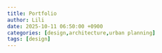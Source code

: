 ```yaml
---
title: Portfolio
author: Lili
date: 2025-10-11 06:50:00 +0900
categories: [design,architecture,urban planning]
tags: [design]
---
```


<!-- ---
title: Portfolio
author: Lili
date: 2025-10-11 06:50:00 +0900
categories: [design,architecture,urban planning]
tags: [design]
---

<div id="flipbook"></div>

<script src="{{'/assets/js/data/jquery-3.7.1.min.js' | relative_url }}"></script>
<script src="{{'/assets/js/data/turn.min.js' | relative_url }}"></script>
<script>
// 假设你有一个数组存储图片文件名，按数字排序
const portfolioFiles = [
'000.png',
'100.png','101.png',
'200.png','201.png',
'300.png','301.png',
'400.png','401.png',
'500.png','501.png',
'600.png','601.png',
'700.png','701.png',
'800.png','801.png',
'900.png','901.png',
'1000.png','1001.png',
'1100.png','1101.png',
'1200.png','1201.png',
'1300.png','1301.png',
'1400.png','1401.png',
'1500.png','1501.png',
'1600.png','1601.png',
'1700.png','1701.png',
'1800.png','1801.png',
'1900.png','1901.png',
'2000.png','2001.png',
'2100.png','2101.png',
'2200.png','2201.png',
'2300.png','2301.png',
'2400.png','2401.png',
'2500.png','2501.png',
'2600.png','2601.png',
'2700.png','2701.png',
'2800.png','2801.png',
'2900.png','2901.png',
'3000.png'
];

// 如果你以后图片多，可以用 Node.js 或 Jekyll 构建时生成这个数组
// 这里我们手动排序
portfolioFiles.sort((a,b) => {
  // 提取数字部分进行排序
  const numA = parseInt(a.match(/\d+/)[0]);
  const numB = parseInt(b.match(/\d+/)[0]);
  return numA - numB;
});

// 生成 flipbook 页面
portfolioFiles.forEach(file => {
  const div = `<div><img src="/assets/portfolio/${file}" style="width:100%;height:auto;"></div>`;
  $('#flipbook').append(div);
});

// 初始化翻书效果
$(document).ready(function() {
  $("#flipbook").turn({
      width: 800,
      height: 530,
      autoCenter: true,
      display: 'double'
  });
});
</script> -->


<div id="flipbook"></div>

<script src="{{ '/assets/js/data/jquery-3.7.1.min.js' | relative_url }}"></script>
<script src="{{ '/assets/js/data/turn.min.js' | relative_url }}"></script>
<script src="{{ '/assets/js/flipbook.js' | relative_url }}"></script>
